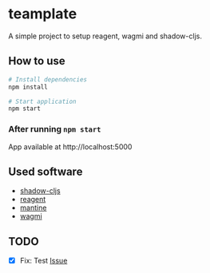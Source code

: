 # teamplate

A simple project to setup reagent, wagmi and shadow-cljs.

## How to use
```bash
# Install dependencies
npm install

# Start application
npm start
```

### After running `npm start`
App available at http://localhost:5000  

## Used software
- [shadow-cljs](https://github.com/thheller/shadow-cljs)
- [reagent](https://github.com/reagent-project/reagent)
- [mantine](https://github.com/mantinedev/mantine)
- [wagmi](https://github.com/wevm/wagmi)

## TODO
- [x] Fix: Test [Issue](https://github.com/liszper/teamplate/issues/1)
